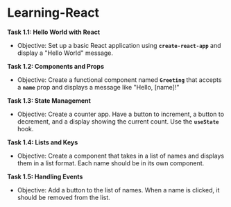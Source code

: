 # Learning-React

**Task 1.1: Hello World with React**

- Objective: Set up a basic React application using **`create-react-app`** and display a "Hello World" message.

**Task 1.2: Components and Props**

- Objective: Create a functional component named **`Greeting`** that accepts a **`name`** prop and displays a message like "Hello, [name]!"

**Task 1.3: State Management**

- Objective: Create a counter app. Have a button to increment, a button to decrement, and a display showing the current count. Use the **`useState`** hook.

**Task 1.4: Lists and Keys**

- Objective: Create a component that takes in a list of names and displays them in a list format. Each name should be in its own component.

**Task 1.5: Handling Events**

- Objective: Add a button to the list of names. When a name is clicked, it should be removed from the list.
